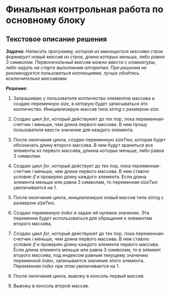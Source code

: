 # Финальная контрольная работа по основному блоку

## Текстовое описание решения

***Задача:** Написать программу, которая из имеющегося массива строк формирует новый массив из строк, длина которых меньше, либо равна 3 символам. Первоначальный массив можно ввести с клавиатуры, либо задать на старте выполнения алгоритма. При решении не рекомендуется пользоваться коллекциями, лучше обойтись исключительно массивами.*

***Решение:***

1. Запрашиваю у пользователя колличество элементов массива и создаю переменную *size*, в которую будет записываться это колличество.
Инициализирую массив типа *string* с размером *size*.

2. Создаю цикл *for*, который действуюет до тех пор, пока переменная-счетчик *i* меньше, чем длина первого массива. В нем прошу пользователя ввести значение для каждого элемента.

3. После окончания цикла, создаю переменную *sizeTwo*, которая будет обозначать длину второго массива. В нем будут храниться все элементы из первого массива, длинна которых меньше, либо равна 3 символам.

4. Создаю цикл *for*, который действует до тех пор, пока переменная-счетчик *i* меньше, чем длина первого массива. В нем ставлю условие *if* и проверяю длину каждого элемента. Если длина элемента меньше или равна 3 символам, то переменная *sizeTwo* увеличивается на 1.

5. После окончания цикла, инициализирую новый массив типа string с размером *sizeTwo*.

6. Создаю переменную *index* и задаю ей нулевое значение. Эта переменна будет использоваться для обращения к элементам второго массива.

7. Создаю цикл *for*, который действуюет до тех пор, пока переменная-счетчик *i* меньше, чем длина первого массива. В нем ставлю условие *if* и проверяю длину каждого элемента первого массива. Если длина элемента меньше или равна 3 символам, то в элемент второго массива, под индексом равным текущему значению переменной *index*, записывается значение этого элемента. Переменная *index* при этом увеличивается на 1.

8. После окончания цикла, вывожу в консоль первый массив.

9. Вывожу в консоль второй массив.